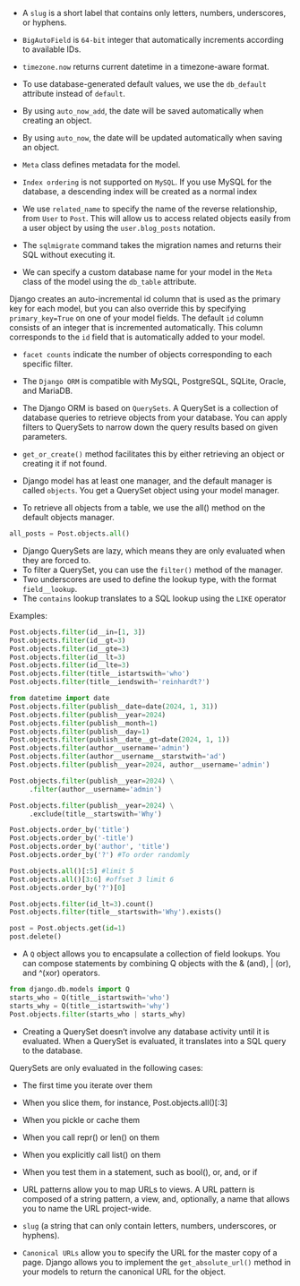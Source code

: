 - A `slug` is a short label that contains only letters,
numbers, underscores, or hyphens.

- `BigAutoField` is `64-bit` integer that automatically increments according to available IDs.

- `timezone.now` returns current datetime in a timezone-aware format.

- To use database-generated default values, we use the `db_default` attribute instead of `default`.

- By using `auto_now_add`, the date will be saved automatically when creating an object.

- By using `auto_now`, the date will be updated automatically when saving an object.

- `Meta` class defines metadata for the model.
  
- `Index ordering` is not supported on `MySQL`. If you use
MySQL for the database, a descending index will be created
as a normal index

- We use `related_name` to specify the name of the reverse relationship, from `User` to `Post`. This will allow us to access related objects easily from a user object by using the `user.blog_posts` notation.

- The `sqlmigrate` command takes the migration names and returns their SQL without executing it.

- We can specify a custom database name for your model in the `Meta` class of the model using the `db_table` attribute.

Django creates an auto-incremental id column that is used as the primary
key for each model, but you can also override this by specifying `primary_key=True` on one of your model fields. The default `id` column
consists of an integer that is incremented automatically. This column
corresponds to the `id` field that is automatically added to your model.

- `facet counts` indicate the number of objects corresponding to each specific filter.

- The `Django ORM` is compatible with MySQL, PostgreSQL, SQLite, Oracle, and MariaDB.
- The Django ORM is based on `QuerySets`. A QuerySet is a collection of
database queries to retrieve objects from your database. You can apply filters to QuerySets to narrow down the query results based on given parameters.

- `get_or_create()` method facilitates this by either retrieving an object or creating it if not found.
- Django model has at least one manager, and the default manager is called `objects`. You get a QuerySet object using your model manager.
- To retrieve all objects from a table, we use the all() method on the default objects manager.
```py
all_posts = Post.objects.all()
```

- Django QuerySets are lazy, which means they are only evaluated when they are forced to.
- To filter a QuerySet, you can use the `filter()` method of the manager.
- Two underscores are used to define the lookup type, with the format
`field__lookup`.
- The `contains` lookup translates to a SQL lookup using the `LIKE` operator

Examples:
```py
Post.objects.filter(id__in=[1, 3])
Post.objects.filter(id__gt=3)
Post.objects.filter(id__gte=3)
Post.objects.filter(id__lt=3)
Post.objects.filter(id__lte=3)
Post.objects.filter(title__istartswith='who')
Post.objects.filter(title__iendswith='reinhardt?')
```

```py
from datetime import date
Post.objects.filter(publish__date=date(2024, 1, 31))
Post.objects.filter(publish__year=2024)
Post.objects.filter(publish__month=1)
Post.objects.filter(publish__day=1)
Post.objects.filter(publish__date__gt=date(2024, 1, 1))
Post.objects.filter(author__username='admin')
Post.objects.filter(author__username__starstwith='ad')
Post.objects.filter(publish__year=2024, author__username='admin')
```

```py
Post.objects.filter(publish__year=2024) \
     .filter(author__username='admin')
```

```py
Post.objects.filter(publish__year=2024) \
     .exclude(title__startswith='Why')
```

```py
Post.objects.order_by('title')
Post.objects.order_by('-title')
Post.objects.order_by('author', 'title')
Post.objects.order_by('?') #To order randomly
```

```py
Post.objects.all()[:5] #limit 5
Post.objects.all()[3:6] #offset 3 limit 6
Post.objects.order_by('?')[0]
```

```py
Post.objects.filter(id_lt=3).count()
Post.objects.filter(title__startswith='Why').exists()
```

```py
post = Post.objects.get(id=1)
post.delete()
```

- A `Q` object allows you to encapsulate a collection of field lookups. You can compose statements by combining Q objects with the & (and), | (or), and ^(xor) operators.
```py
from django.db.models import Q
starts_who = Q(title__istartswith='who')
starts_why = Q(title__istartswith='why')
Post.objects.filter(starts_who | starts_why)
```

- Creating a QuerySet doesn’t involve any database activity until it is
evaluated. When a QuerySet is evaluated, it translates into a SQL query to the database.

QuerySets are only evaluated in the following cases:
- The first time you iterate over them
- When you slice them, for instance, Post.objects.all()[:3]
- When you pickle or cache them
- When you call repr() or len() on them
- When you explicitly call list() on them
- When you test them in a statement, such as bool(), or, and, or if
  

- URL patterns allow you to map URLs to views. A URL pattern is composed
of a string pattern, a view, and, optionally, a name that allows you to name the URL project-wide.

- `slug` (a string that can only contain letters, numbers, underscores, or hyphens).
- `Canonical URLs` allow you to specify the URL for the master copy of a
page. Django allows you to implement the `get_absolute_url()` method in
your models to return the canonical URL for the object.